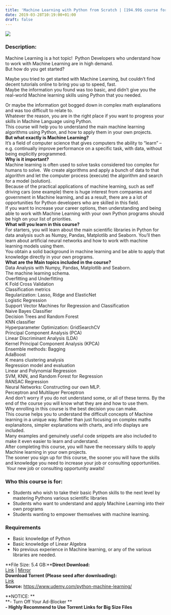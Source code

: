 ```yaml
---
title: 'Machine Learning with Python from Scratch | [194.99$ course for free]'
date: 2019-03-28T10:19:00+01:00
draft: false
---
```


[![](https://4.bp.blogspot.com/-mdgik4Q5cts/XJyQZny4IrI/AAAAAAAABEM/TKYeHJH31fYxSLuALLNlYIK4YApaX71KgCLcBGAs/s640/Machine-Learning-with-Python-from-Scratch.jpg)](https://4.bp.blogspot.com/-mdgik4Q5cts/XJyQZny4IrI/AAAAAAAABEM/TKYeHJH31fYxSLuALLNlYIK4YApaX71KgCLcBGAs/s1600/Machine-Learning-with-Python-from-Scratch.jpg)

  

### Description:

Machine Learning is a hot topic!  Python Developers who understand how to work with Machine Learning are in high demand.  
But how do you get started?  

Maybe you tried to get started with Machine Learning, but couldn’t find decent tutorials online to bring you up to speed, fast.  
Maybe the information you found was too basic, and didn’t give you the real-world Machine learning skills using Python that you needed.  

Or maybe the information got bogged down in complex math explanations and was too difficult to relate to.  
Whatever the reason, you are in the right place if you want to progress your skills in Machine Language using Python.  
This course will help you to understand the main machine learning algorithms using Python, and how to apply them in your own projects.  
**But what exactly is Machine Learning?**  
It’s a field of computer science that gives computers the ability to “learn” – e.g. continually improve performance on a specific task, with data, without being explicitly programmed.  
**Why is it important?**  
Machine learning is often used to solve tasks considered too complex for humans to solve.  We create algorithms and apply a bunch of data to that algorithm and let the computer process (execute) the algorithm and search for a model (solution).  
Because of the practical applications of machine learning, such as self driving cars (one example) there is huge interest from companies and government in Machine learning, and as a result, there are a a lot of opportunities for Python developers who are skilled in this field.  
If you want to increase your career options, then understanding and being able to work with Machine Learning with your own Python programs should be high on your list of priorities.  
**What will you learn in this course?**  
For starters, you will learn about the main scientific libraries in Python for data analysis such as Numpy, Pandas, Matplotlib and Seaborn. You’ll then learn about artificial neural networks and how to work with machine learning models using them.  
You obtain a solid background in machine learning and be able to apply that knowledge directly in your own programs.  
**What are the Main topics included in the course?**  
Data Analysis with Numpy, Pandas, Matplotlib and Seaborn.  
The machine learning schema.  
Overfitting and Underfitting  
K Fold Cross Validation  
Classification metrics  
Regularization: Lasso, Ridge and ElasticNet  
Logistic Regression  
Support Vector Machines for Regression and Classification  
Naive Bayes Classifier  
Decision Trees and Random Forest  
KNN classifier  
Hyperparameter Optimization: GridSearchCV  
Principal Component Analysis (PCA)  
Linear Discriminant Analysis (LDA)  
Kernel Principal Component Analysis (KPCA)  
Ensemble methods: Bagging  
AdaBoost  
K means clustering analysis  
Regression model and evaluation  
Linear and Polynomial Regression  
SVM, KNN, and Random Forest for Regression  
RANSAC Regression  
Neural Networks: Constructing our own MLP.  
Perceptron and Multilayer Perceptron  
And don’t worry if you do not understand some, or all of these terms. By the end of the course you will know what they are and how to use them.  
Why enrolling in this course is the best decision you can make.  
This course helps you to understand the difficult concepts of Machine learning in a unique way. Rather than just focusing on complex maths explanaitons, simpler explanations with charts, and info displays are included.  
Many examples and genuinely useful code snippets are also included to make it even easier to learn and understand.  
After completing this course, you will have the necessary skills to apply Machine learning in your own projects.  
The sooner you sign up for this course, the sooner you will have the skills and knowledge you need to increase your job or consulting opportunities.    Your new job or consulting opportunity awaits!  

### Who this course is for:

*   Students who wish to take their basic Python skills to the next level by mastering Pythons various scientific libraries
*   Students who want to understand and apply Machine Learning into their own programs
*   Students wanting to empower themselves with machine learning.

### Requirements

*   Basic knowledge of Python
*   Basic knowledge of Linear Algebra
*   No previous experience in Machine learning, or any of the various libraries are needed.

**File Size: 5.4 GB:****Direct Download:**  
[Link](https://oko.sh/MachineLearninglink1) | [Mirror](https://oko.sh/MachineLearninglink2)  
**Download Torrent (Please seed after downloading):**  
[Link](https://oko.sh/MachineLearningtorrent)  
**Source:** https://www.udemy.com/python-machine-learning/  

**NOTICE: **  
**\- Turn Off Your Ad-Blocker **  
**\- Highly Recommend to Use Torrent Links for Big Size Files**
